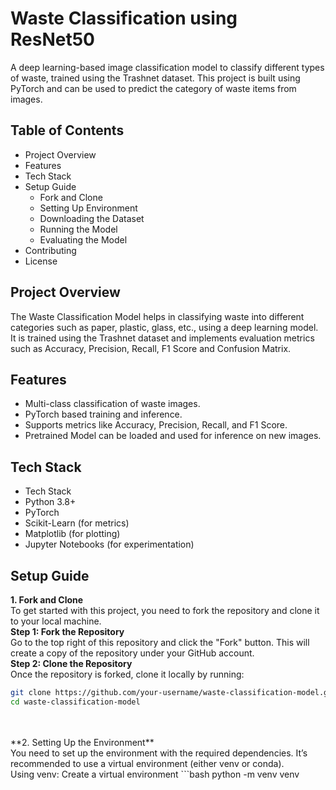# Waste Classification using ResNet50 <br>
A deep learning-based image classification model to classify different types of waste, trained using the Trashnet dataset. This project is built using PyTorch and can be used to predict the category of waste items from images.

## Table of Contents <br>
- Project Overview
- Features
- Tech Stack
- Setup Guide
  - Fork and Clone
  - Setting Up Environment
  - Downloading the Dataset
  - Running the Model
  - Evaluating the Model
- Contributing
- License

## Project Overview
The Waste Classification Model helps in classifying waste into different categories such as paper, plastic, glass, etc., using a deep learning model. It is trained using the Trashnet dataset and implements evaluation metrics such as Accuracy, Precision, Recall, F1 Score and Confusion Matrix.

## Features
- Multi-class classification of waste images.
- PyTorch based training and inference.
- Supports metrics like Accuracy, Precision, Recall, and F1 Score.
- Pretrained Model can be loaded and used for inference on new images.

## Tech Stack
- Tech Stack
- Python 3.8+
- PyTorch
- Scikit-Learn (for metrics)
- Matplotlib (for plotting)
- Jupyter Notebooks (for experimentation)

## Setup Guide
**1. Fork and Clone**<br>
  To get started with this project, you need to fork the repository and clone it to your local machine.<br>
  **Step 1: Fork the Repository**<br>
    Go to the top right of this repository and click the "Fork" button. This will create a copy of the repository under your GitHub account.<br>
**Step 2: Clone the Repository**<br>
    Once the repository is forked, clone it locally by running:<br>
  ```bash
git clone https://github.com/your-username/waste-classification-model.git
cd waste-classification-model
```
<br>
<br>
**2. Setting Up the Environment**<br>
You need to set up the environment with the required dependencies. It’s recommended to use a virtual environment (either venv or conda).<br>
Using venv:
Create a virtual environment
```bash
python -m venv venv

